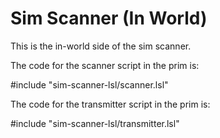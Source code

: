 # Sim Scanner (In World)

This is the in-world side of the sim scanner. 

The code for the scanner script in the prim is:

#include "sim-scanner-lsl/scanner.lsl"

The code for the transmitter script in the prim is: 

#include "sim-scanner-lsl/transmitter.lsl"


